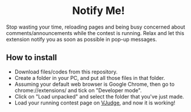 <h1 align="center">Notify Me!</h1>

Stop wasting your time, reloading pages and being busy concerned about comments/announcements while the contest is running. 
Relax and let this extension notify you as soon as possible in pop-up messages.

## How to install

* Download files/codes from this repository.
* Create a folder in your PC, and put all those files in that folder.
* Assuming your default web browser is Google Chrome, then go to chrome://extensions/ and tick on "Developer mode".
* Click on "Load unpacked" and select the folder that you've just made.
* Load your running contest page on [VJudge](https://vjudge.net/), and now it is working!
